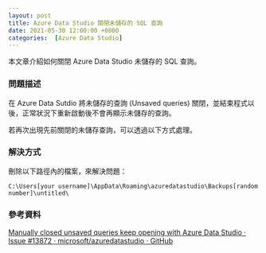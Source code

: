 ```yaml
---
layout: post
title: Azure Data Studio 關閉未儲存的 SQL 查詢
date: 2021-05-30 12:00:00 +0800
categories:  [Azure Data Studio]
--- 
```


本文章介紹如何關閉 Azure Data Studio 未儲存的 SQL 查詢。

### 問題描述

在 Azure Data Sutdio 將未儲存的查詢 (Unsaved queries) 關閉，並結束程式以後，正常狀況下重新啟動後不會再顯示未儲存的查詢。

若再次出現先前關閉的未儲存查詢，可以透過以下方式處理。

### 解決方式

刪除以下路徑內的檔案，來解決問題：

`C:\Users[your username]\AppData\Roaming\azuredatastudio\Backups[random number]\untitled\`

### 參考資料

[Manually closed unsaved queries keep opening with Azure Data Studio · Issue #13872 · microsoft/azuredatastudio · GitHub](https://github.com/microsoft/azuredatastudio/issues/13872)